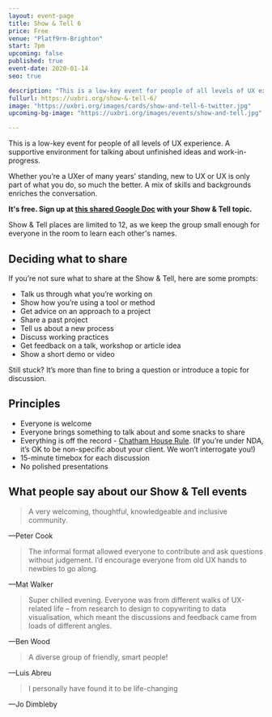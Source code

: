 ```yaml
---
layout: event-page
title: Show & Tell 6
price: Free
venue: "Platf9rm-Brighton"
start: 7pm
upcoming: false
published: true
event-date: 2020-01-14
seo: true

description: "This is a low-key event for people of all levels of UX experience. A supportive environment for talking about unfinished ideas and work-in-progress."
fullurl: https://uxbri.org/show-&-tell-6/
image: "https://uxbri.org/images/cards/show-and-tell-6-twitter.jpg"
upcoming-bg-image: "https://uxbri.org/images/events/show-and-tell.jpg"

---
```


This is a low-key event for people of all levels of UX experience. A supportive environment for talking about unfinished ideas and work-in-progress. 

Whether you’re a UXer of many years’ standing, new to UX or UX is only part of what you do, so much the better. A mix of skills and backgrounds enriches the conversation. 

**It's free. Sign up at [this shared Google Doc](https://docs.google.com/document/d/1R-1yC2k6KOF0HVlGxoEUntN8Qbo65etNDt-DRhQGP5A/edit) with your Show & Tell topic.** 

Show & Tell places are limited to 12, as we keep the group small enough for everyone in the room to learn each other's names. 


## Deciding what to share

If you’re not sure what to share at the Show & Tell, here are some prompts:

- Talk us through what you’re working on
- Show how you’re using a tool or method 
- Get advice on an approach to a project
- Share a past project
- Tell us about a new process
- Discuss working practices
- Get feedback on a talk, workshop or article idea
- Show a short demo or video

Still stuck? It’s more than fine to bring a question or introduce a topic for discussion.


## Principles

- Everyone is welcome
- Everyone brings something to talk about and some snacks to share
- Everything is off the record - [Chatham House Rule](https://www.chathamhouse.org/chatham-house-rule). (If you’re under NDA, it’s OK to be non-specific about your client. We won’t interrogate you!) 
- 15-minute timebox for each discussion 
- No polished presentations


## What people say about our Show & Tell events

> A very welcoming, thoughtful, knowledgeable and inclusive community.

—Peter Cook 

> The informal format allowed everyone to contribute and ask questions without judgement. I’d encourage everyone from old UX hands to newbies to go along.

—Mat Walker

> Super chilled evening. Everyone was from different walks of UX-related life – from research to design to copywriting to data visualisation, which meant the discussions and feedback came from loads of different angles.

—Ben Wood

> A diverse group of friendly, smart people!

—Luis Abreu

> I personally have found it to be life-changing

—Jo Dimbleby
